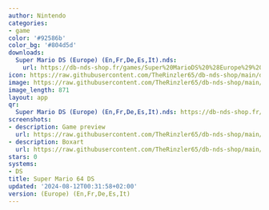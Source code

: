 ```yaml
---
author: Nintendo
categories:
- game
color: '#92586b'
color_bg: '#804d5d'
downloads:
  Super Mario DS (Europe) (En,Fr,De,Es,It).nds:
    url: https://db-nds-shop.fr/games/Super%20MarioDS%20%28Europe%29%20%28En%2CFr%2CDe%2CEs%2CIt%29.nds
icon: https://raw.githubusercontent.com/TheRinzler65/db-nds-shop/main/docs/assets/images/icons/mario64ds.png
image: https://raw.githubusercontent.com/TheRinzler65/db-nds-shop/main/docs/assets/images/icons/mario64ds.png
image_length: 871
layout: app
qr:
  Super Mario DS (Europe) (En,Fr,De,Es,It).nds: https://db-nds-shop.fr/assets/images/qr/super-mario-ds-europe-enfrdeesit-nds.png
screenshots:
- description: Game preview
  url: https://raw.githubusercontent.com/TheRinzler65/db-nds-shop/main/docs/assets/images/screenshots/supermario64ds/supermario64ds.png
- description: Boxart
  url: https://raw.githubusercontent.com/TheRinzler65/db-nds-shop/main/docs/assets/images/boxart/Super%20MarioDS%20(Europe)%20(En%2CFr%2CDe%2CEs%2CIt).nds.png
stars: 0
systems:
- DS
title: Super Mario 64 DS
updated: '2024-08-12T00:31:58+02:00'
version: (Europe) (En,Fr,De,Es,It)
---
```

